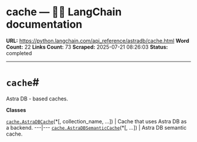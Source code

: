 # cache — 🦜🔗 LangChain  documentation

**URL:** https://python.langchain.com/api_reference/astradb/cache.html
**Word Count:** 22
**Links Count:** 73
**Scraped:** 2025-07-21 08:26:03
**Status:** completed

---

# `cache`\#

Astra DB - based caches.

**Classes**

[`cache.AstraDBCache`](https://python.langchain.com/api_reference/astradb/cache/langchain_astradb.cache.AstraDBCache.html#langchain_astradb.cache.AstraDBCache "langchain_astradb.cache.AstraDBCache")\(\*\[, collection\_name, ...\]\) | Cache that uses Astra DB as a backend.   ---|---   [`cache.AstraDBSemanticCache`](https://python.langchain.com/api_reference/astradb/cache/langchain_astradb.cache.AstraDBSemanticCache.html#langchain_astradb.cache.AstraDBSemanticCache "langchain_astradb.cache.AstraDBSemanticCache")\(\*\[, ...\]\) | Astra DB semantic cache.